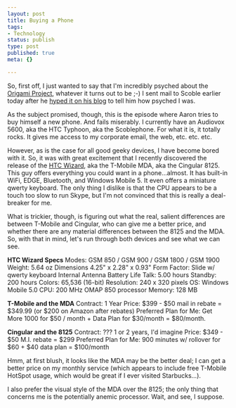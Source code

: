 ```yaml
--- 
layout: post
title: Buying a Phone
tags: 
- Technology
status: publish
type: post
published: true
meta: {}

---
```

So, first off, I just wanted to say that I'm incredibly psyched about the <a href="http://www.origamiproject.com">Origami Project</a>, whatever it turns out to be ;-) I sent mail to Scoble earlier today after he <a href="http://scobleizer.wordpress.com/2006/02/23/what-is-the-origami-project">hyped it on his blog</a> to tell him how psyched I was.

  As the subject promised, though, this is the episode where Aaron tries to buy himself a new phone. And fails miserably. I currently have an Audiovox 5600, aka the HTC Typhoon, aka the Scoblephone. For what it is, it totally rocks. It gives me access to my corporate email, the web, etc. etc. etc.

  However, as is the case for all good geeky devices, I have become bored with it. So, it was with great excitement that I recently discovered the release of the <a href="http://www.engadget.com/2005/07/28/the-htc-wizard-out-and-about/">HTC Wizard</a>, aka the T-Mobile MDA, aka the Cingular 8125. This guy offers everything you could want in a phone...almost. It has built-in WiFi, EDGE, Bluetooth, and Windows Mobile 5. It even offers a miniature qwerty keyboard. The only thing I dislike is that the CPU appears to be a touch too slow to run Skype, but I'm not convinced that this is really a deal-breaker for me.

  What is trickier, though, is figuring out what the real, salient differences are between T-Mobile and Cingular, who can give me a better price, and whether there are any material differences between the 8125 and the MDA. So, with that in mind, let's run through both devices and see what we can see.

  <strong>HTC Wizard Specs</strong>
  Modes: GSM 850 / GSM 900 / GSM 1800 / GSM 1900
  Weight: 5.64 oz
  Dimensions 4.25" x 2.28" x 0.93"
  Form Factor: Slide w/ qwerty keyboard
  Internal Antenna
  Battery Life Talk: 5.00 hours
  Standby: 200 hours
  Colors: 65,536 (16-bit)
  Resolution: 240 x 320 pixels
  OS: Windows Mobile 5.0
  CPU: 200 MHz OMAP 850 processor
  Memory: 128 MB

  <strong>T-Mobile and the MDA</strong>
  Contract: 1 Year
  Price: $399 - $50 mail in rebate = $349.99 (or $200 on Amazon after rebates)
  Preferred Plan for Me: Get More 1000 for $50 / month + Data Plan for $30/month = $80/month.

  <strong>Cingular and the 8125</strong>
  Contract: ??? 1 or 2 years, I'd imagine
  Price: $349 - $50 M.I. rebate = $299
  Preferred Plan for Me: 900 minutes w/ rollover for $60 + $40 data plan = $100/month

  Hmm, at first blush, it looks like the MDA may be the better deal; I can get a better price on my monthly service (which appears to include free T-Mobile HotSpot usage, which would be great if I ever visited Starbucks...).

  I also prefer the visual style of the MDA over the 8125; the only thing that concerns me is the potentially anemic processor. Wait, and see, I suppose.
